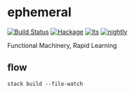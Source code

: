ephemeral
===

[![Build Status](https://travis-ci.org/tonyday567/ephemeral.svg)](https://travis-ci.org/tonyday567/ephemeral) [![Hackage](https://img.shields.io/hackage/v/ephemeral.svg)](https://hackage.haskell.org/package/ephemeral) [![lts](https://www.stackage.org/package/ephemeral/badge/lts)](http://stackage.org/lts/package/ephemeral) [![nightly](https://www.stackage.org/package/ephemeral/badge/nightly)](http://stackage.org/nightly/package/ephemeral) 

Functional
Machinery,
Rapid
Learning



flow
----

```
stack build --file-watch
```
